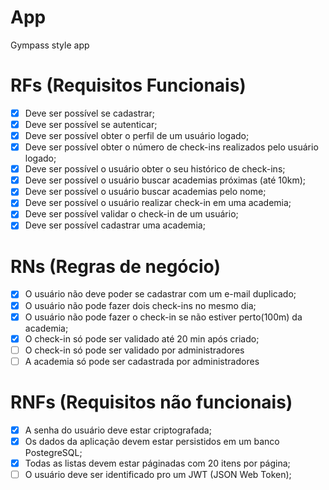 # App

Gympass style app

# RFs (Requisitos Funcionais)

- [x] Deve ser possível se cadastrar;
- [x] Deve ser possível se autenticar;
- [X] Deve ser possível obter o perfil de um usuário logado;
- [X] Deve ser possível obter o número de check-ins realizados pelo usuário logado;
- [X] Deve ser possível o usuário obter o seu histórico de check-ins;
- [X] Deve ser possível o usuário buscar academias próximas (até 10km);
- [X] Deve ser possível o usuário buscar academias pelo nome;
- [X] Deve ser possível o usuário realizar check-in em uma academia;
- [X] Deve ser possível validar o check-in de um usuário;
- [X] Deve ser possível cadastrar uma academia; 

# RNs (Regras de negócio)

- [X] O usuário não deve poder se cadastrar com um e-mail duplicado;    
- [X] O usuário não pode fazer dois check-ins no mesmo dia;    
- [X] O usuário não pode fazer o check-in se não estiver perto(100m) da academia;
- [X] O check-in só pode ser validado até 20 min após criado;
- [ ] O check-in só pode ser validado por administradores
- [ ] A academia só pode ser cadastrada por administradores

# RNFs (Requisitos não funcionais)

- [X] A senha do usuário deve estar criptografada;
- [X] Os dados da aplicação devem estar persistidos em um banco PostegreSQL;
- [X] Todas as listas devem estar páginadas com 20 itens por página;
- [ ] O usuário deve ser identificado pro um JWT (JSON Web Token);
